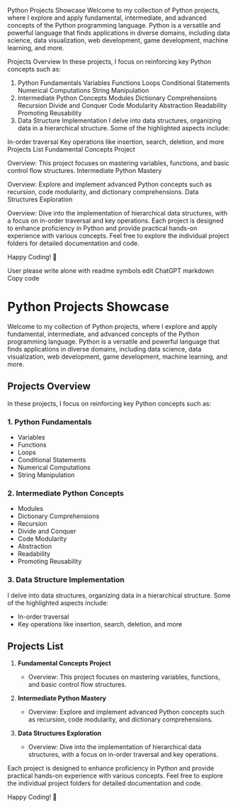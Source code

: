 Python Projects Showcase
Welcome to my collection of Python projects, where I explore and apply fundamental, intermediate, and advanced concepts of the Python programming language. Python is a versatile and powerful language that finds applications in diverse domains, including data science, data visualization, web development, game development, machine learning, and more.

Projects Overview
In these projects, I focus on reinforcing key Python concepts such as:

1. Python Fundamentals
   Variables
   Functions
   Loops
   Conditional Statements
   Numerical Computations
   String Manipulation
2. Intermediate Python Concepts
   Modules
   Dictionary Comprehensions
   Recursion
   Divide and Conquer
   Code Modularity
   Abstraction
   Readability
   Promoting Reusability
3. Data Structure Implementation
   I delve into data structures, organizing data in a hierarchical structure. Some of the highlighted aspects include:

In-order traversal
Key operations like insertion, search, deletion, and more
Projects List
Fundamental Concepts Project

Overview: This project focuses on mastering variables, functions, and basic control flow structures.
Intermediate Python Mastery

Overview: Explore and implement advanced Python concepts such as recursion, code modularity, and dictionary comprehensions.
Data Structures Exploration

Overview: Dive into the implementation of hierarchical data structures, with a focus on in-order traversal and key operations.
Each project is designed to enhance proficiency in Python and provide practical hands-on experience with various concepts. Feel free to explore the individual project folders for detailed documentation and code.

Happy Coding! 🚀

User
please write alone with readme symbols edit
ChatGPT
markdown
Copy code

# Python Projects Showcase

Welcome to my collection of Python projects, where I explore and apply fundamental, intermediate, and advanced concepts of the Python programming language. Python is a versatile and powerful language that finds applications in diverse domains, including data science, data visualization, web development, game development, machine learning, and more.

## Projects Overview

In these projects, I focus on reinforcing key Python concepts such as:

### 1. Python Fundamentals

- Variables
- Functions
- Loops
- Conditional Statements
- Numerical Computations
- String Manipulation

### 2. Intermediate Python Concepts

- Modules
- Dictionary Comprehensions
- Recursion
- Divide and Conquer
- Code Modularity
- Abstraction
- Readability
- Promoting Reusability

### 3. Data Structure Implementation

I delve into data structures, organizing data in a hierarchical structure. Some of the highlighted aspects include:

- In-order traversal
- Key operations like insertion, search, deletion, and more

## Projects List

1. **Fundamental Concepts Project**

   - Overview: This project focuses on mastering variables, functions, and basic control flow structures.

2. **Intermediate Python Mastery**

   - Overview: Explore and implement advanced Python concepts such as recursion, code modularity, and dictionary comprehensions.

3. **Data Structures Exploration**
   - Overview: Dive into the implementation of hierarchical data structures, with a focus on in-order traversal and key operations.

Each project is designed to enhance proficiency in Python and provide practical hands-on experience with various concepts. Feel free to explore the individual project folders for detailed documentation and code.

Happy Coding! 🚀

